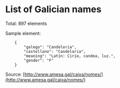 # List of Galician names

Total: 897 elements

Sample element:

```
    {
        "galego": "Candeloria",
        "castellano": "Candelaria",
        "meaning": "Latín: Cirio, candea, luz.",
        "gender": "F"
    }
```

Source: [http://www.amesa.gal/caixa/nomes/](http://www.amesa.gal/caixa/nomes/)